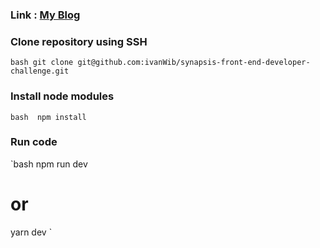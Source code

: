 ### Link : [My Blog](https://synapsis-front-end-developer-challenge.vercel.app/)

### Clone repository using SSH

`bash
git clone git@github.com:ivanWib/synapsis-front-end-developer-challenge.git
`

### Install node modules

`bash 
npm install
`

### Run code

`bash
npm run dev

# or

yarn dev
`
